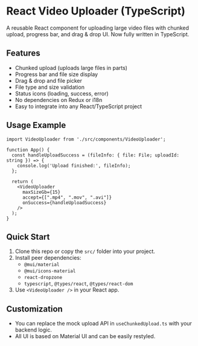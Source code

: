 # React Video Uploader (TypeScript)

A reusable React component for uploading large video files with chunked upload, progress bar, and drag & drop UI. Now fully written in TypeScript.

## Features
- Chunked upload (uploads large files in parts)
- Progress bar and file size display
- Drag & drop and file picker
- File type and size validation
- Status icons (loading, success, error)
- No dependencies on Redux or i18n
- Easy to integrate into any React/TypeScript project

## Usage Example
```tsx
import VideoUploader from './src/components/VideoUploader';

function App() {
  const handleUploadSuccess = (fileInfo: { file: File; uploadId: string }) => {
    console.log('Upload finished:', fileInfo);
  };

  return (
    <VideoUploader
      maxSizeGb={15}
      accept={[".mp4", ".mov", ".avi"]}
      onSuccess={handleUploadSuccess}
    />
  );
}
```

## Quick Start
1. Clone this repo or copy the `src/` folder into your project.
2. Install peer dependencies:
   - `@mui/material`
   - `@mui/icons-material`
   - `react-dropzone`
   - `typescript`, `@types/react`, `@types/react-dom`
3. Use `<VideoUploader />` in your React app.

## Customization
- You can replace the mock upload API in `useChunkedUpload.ts` with your backend logic.
- All UI is based on Material UI and can be easily restyled.